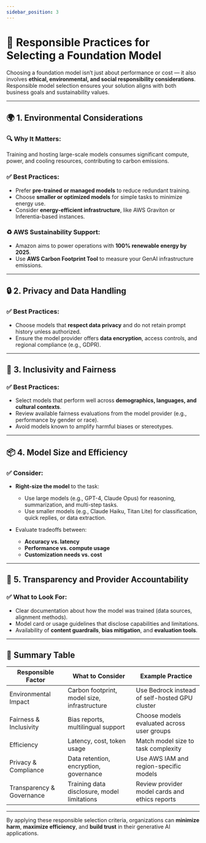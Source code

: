 ```yaml
---
sidebar_position: 3
---
```


# 🌱 Responsible Practices for Selecting a Foundation Model

Choosing a foundation model isn’t just about performance or cost — it also involves **ethical, environmental, and social responsibility considerations**. Responsible model selection ensures your solution aligns with both business goals and sustainability values.

---

## 🌍 1. Environmental Considerations

### 🔍 Why It Matters:
Training and hosting large-scale models consumes significant compute, power, and cooling resources, contributing to carbon emissions.

### ✅ Best Practices:
- Prefer **pre-trained or managed models** to reduce redundant training.
- Choose **smaller or optimized models** for simple tasks to minimize energy use.
- Consider **energy-efficient infrastructure**, like AWS Graviton or Inferentia-based instances.

### ♻️ AWS Sustainability Support:
- Amazon aims to power operations with **100% renewable energy by 2025**.
- Use **AWS Carbon Footprint Tool** to measure your GenAI infrastructure emissions.

---

## 🔒 2. Privacy and Data Handling

### ✅ Best Practices:
- Choose models that **respect data privacy** and do not retain prompt history unless authorized.
- Ensure the model provider offers **data encryption**, access controls, and regional compliance (e.g., GDPR).

---

## 🤝 3. Inclusivity and Fairness

### ✅ Best Practices:
- Select models that perform well across **demographics, languages, and cultural contexts**.
- Review available fairness evaluations from the model provider (e.g., performance by gender or race).
- Avoid models known to amplify harmful biases or stereotypes.

---

## 📦 4. Model Size and Efficiency

### ✅ Consider:
- **Right-size the model** to the task:
  - Use large models (e.g., GPT-4, Claude Opus) for reasoning, summarization, and multi-step tasks.
  - Use smaller models (e.g., Claude Haiku, Titan Lite) for classification, quick replies, or data extraction.

- Evaluate tradeoffs between:
  - **Accuracy vs. latency**
  - **Performance vs. compute usage**
  - **Customization needs vs. cost**

---

## 📜 5. Transparency and Provider Accountability

### ✅ What to Look For:
- Clear documentation about how the model was trained (data sources, alignment methods).
- Model card or usage guidelines that disclose capabilities and limitations.
- Availability of **content guardrails**, **bias mitigation**, and **evaluation tools**.

---

## 🧩 Summary Table

| Responsible Factor        | What to Consider                             | Example Practice                               |
| ------------------------- | -------------------------------------------- | ---------------------------------------------- |
| Environmental Impact      | Carbon footprint, model size, infrastructure | Use Bedrock instead of self-hosted GPU cluster |
| Fairness & Inclusivity    | Bias reports, multilingual support           | Choose models evaluated across user groups     |
| Efficiency                | Latency, cost, token usage                   | Match model size to task complexity            |
| Privacy & Compliance      | Data retention, encryption, governance       | Use AWS IAM and region-specific models         |
| Transparency & Governance | Training data disclosure, model limitations  | Review provider model cards and ethics reports |

---

By applying these responsible selection criteria, organizations can **minimize harm**, **maximize efficiency**, and **build trust** in their generative AI applications.
